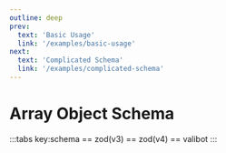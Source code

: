```yaml
---
outline: deep
prev:
  text: 'Basic Usage'
  link: '/examples/basic-usage'
next:
  text: 'Complicated Schema'
  link: '/examples/complicated-schema'
---
```


<script setup lang="ts">
import TabZod from './TabZod.vue'
import TabZodV4 from './TabZodV4.vue'
import TabValibot from './TabValibot.vue'
</script>

# Array Object Schema

:::tabs key:schema
== zod(v3)
<TabZod></TabZod>
== zod(v4)
<TabZodV4></TabZodV4>
== valibot
<TabValibot></TabValibot>
:::
